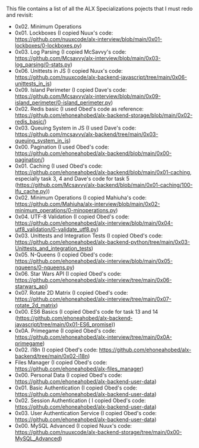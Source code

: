 This file contains a list of all the ALX Specializations pojects that I must redo and revisit:
- 0x02. Minimum Operations
- 0x01. Lockboxes (I copied Nuux's code: https://github.com/nuuxcode/alx-interview/blob/main/0x01-lockboxes/0-lockboxes.py)
- 0x03. Log Parsing (I copied McSavvy's code: https://github.com/Mcsavvy/alx-interview/blob/main/0x03-log_parsing/0-stats.py)
- 0x06. Unittests in JS (I copied Nuux's code: https://github.com/nuuxcode/alx-backend-javascript/tree/main/0x06-unittests_in_js)
- 0x09. Island Perimeter (I copied Dave's code: https://github.com/Mcsavvy/alx-interview/blob/main/0x09-island_perimeter/0-island_perimeter.py)
- 0x02. Redis basic (I used Obed's code as reference: https://github.com/ehoneahobed/alx-backend-storage/blob/main/0x02-redis_basic/)
- 0x03. Queuing System in JS (I used Dave's code: https://github.com/mcsavvy/alx-backend/tree/main/0x03-queuing_system_in_js)
- 0x00. Pagination (I used Obed's code: https://github.com/ehoneahobed/alx-backend/blob/main/0x00-pagination/)
- 0x01. Caching (I used Obed's code: https://github.com/ehoneahobed/alx-backend/blob/main/0x01-caching, especially task 3, 4 and Dave's code for task 5 (https://github.com/Mcsavvy/alx-backend/blob/main/0x01-caching/100-lfu_cache.py))
- 0x02. Minimum Operations (I copied Mahiuha's code: https://github.com/Mahiuha/alx-interview/blob/main/0x02-minimum_operations/0-minoperations.py)
- 0x04. UTF-8 Validation (I copied Obed's code: https://github.com/ehoneahobed/alx-interview/blob/main/0x04-utf8_validation/0-validate_utf8.py)
- 0x03. Unittests and Integration Tests (I copied Obed's code: https://github.com/ehoneahobed/alx-backend-python/tree/main/0x03-Unittests_and_integration_tests)
- 0x05. N-Queens (I copied Obed's code: https://github.com/ehoneahobed/alx-interview/blob/main/0x05-nqueens/0-nqueens.py)
- 0x06. Star Wars API (I copied Obed's code: https://github.com/ehoneahobed/alx-interview/tree/main/0x06-starwars_api)
- 0x07. Rotate 2D Matrix (I copied Obed's code: https://github.com/ehoneahobed/alx-interview/tree/main/0x07-rotate_2d_matrix)
- 0x00. ES6 Basics (I copied Obed's code for task 13 and 14 (https://github.com/ehoneahobed/alx-backend-javascript/tree/main/0x01-ES6_promise))
- 0x0A. Primegame (I copied Obed's code: https://github.com/ehoneahobed/alx-interview/tree/main/0x0A-primegame)
- 0x02. i18n (I copied Obed's code: https://github.com/ehoneahobed/alx-backend/tree/main/0x02-i18n)
- Files Manager (I copied Obed's code: https://github.com/ehoneahobed/alx-files_manager)
- 0x00. Personal Data (I copied Obed's code: https://github.com/ehoneahobed/alx-backend-user-data)
- 0x01. Basic Authentication (I copied Obed's code: https://github.com/ehoneahobed/alx-backend-user-data)
- 0x02. Session Authentication ( I copied Obed's code: https://github.com/ehoneahobed/alx-backend-user-data)
- 0x03. User Authentication Service (I copied Obed's code: https://github.com/ehoneahobed/alx-backend-user-data)
- 0x00. MySQL Advanced (I copied Nuux's code: https://github.com/nuuxcode/alx-backend-storage/tree/main/0x00-MySQL_Advanced)
